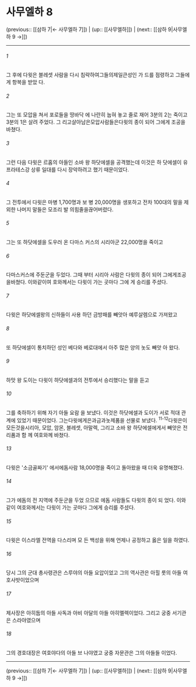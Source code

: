 # 사무엘하 8

(previous:: [[삼하 7|← 사무엘하 7]]) | (up:: [[사무엘하]]) | (next:: [[삼하 9|사무엘하 9 →]])

***




###### 1 

그 후에 다윗은 블레셋 사람을 다시 침략하여그들의제일큰성인 가 드를 점령하고 그들에게 항복을 받았 다. 



###### 2 

그는 또 모압을 쳐서 포로들을 땅바닥 에 나란히 눕혀 놓고 줄로 재어 3분의 2는 죽이고 3분의 1은 살려 주었다. 그 리고살아남은모압사람들은다윗의 종이 되어 그에게 조공을 바쳤다. 



###### 3 

그런 다음 다윗은 르홉의 아들인 소바 왕 하닷에셀을 공격했는데 이것은 하 닷에셀이 유프라테스강 상류 일대를 다시 장악하려고 했기 때문이었다. 



###### 4 

그 전투에서 다윗은 마병 1,700명과 보 병 20,000명을 생포하고 전차 100대의 말을 제외한 나머지 말들은 모조리 발 의힘줄을끊어버렸다. 



###### 5 

그는 또 하닷에셀을 도우러 온 다마스 커스의 시리아군 22,000명을 죽이고 



###### 6 

다마스커스에 주둔군을 두었다. 그때 부터 시리아 사람은 다윗의 종이 되어 그에게조공을바쳤다. 이와같이여 호와께서는 다윗이 가는 곳마다 그에 게 승리를 주셨다. 



###### 7 

다윗은 하닷에셀왕의 신하들이 사용 하던 금방패를 빼앗아 예루살렘으로 가져왔고 



###### 8 

또 하닷에셀이 통치하던 성인 베다와 베로대에서 아주 많은 양의 놋도 빼앗 아 왔다. 



###### 9 

하맛 왕 도이는 다윗이 하닷에셀과의 전투에서 승리했다는 말을 듣고 



###### 10 

그를 축하하기 위해 자기 아들 요람 을 보냈다. 이것은 하닷에셀과 도이가 서로 적대 관계에 있었기 때문이었다. 그는다윗에게은과금과놋제품을 선물로 보냈다. <sup class="versenum">11-12</sup>다윗은이모든것을시리아, 모압, 암몬, 블레셋, 아말렉, 그리고 소바 왕 하닷에셀에게서 빼앗은 전리품과 함 께 여호와께 바쳤다. 



###### 13 

다윗은 '소금골짜기' 에서에돔사람 18,000명을 죽이고 돌아왔을 때 더욱 유명해졌다. 



###### 14 

그가 에돔의 전 지역에 주둔군을 두었 으므로 에돔 사람들도 다윗의 종이 되 었다. 이와 같이 여호와께서는 다윗이 가는 곳마다 그에게 승리를 주셨다. 



###### 15 

다윗은 이스라엘 전역을 다스리며 모 든 백성을 위해 언제나 공정하고 옳은 일을 하였다. 



###### 16 

당시 그의 군대 총사령관은 스루야의 아들 요압이었고 그의 역사관은 아힐 룻의 아들 여호사밧이었으며 



###### 17 

제사장은 아히둡의 아들 사독과 아비 아달의 아들 아히멜렉이었다. 그리고 궁중 서기관은 스라야였으며 



###### 18 

그의 경호대장은 여호야다의 아들 브 나야였고 궁중 자문관은 그의 아들들 이었다.

***

(previous:: [[삼하 7|← 사무엘하 7]]) | (up:: [[사무엘하]]) | (next:: [[삼하 9|사무엘하 9 →]])
